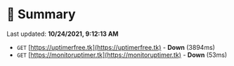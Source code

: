 # 📖 Summary
Last updated: **10/24/2021, 9:12:13 AM**

- `GET` [https://uptimerfree.tk](https://uptimerfree.tk) - **Down** (3894ms)
- `GET` [https://monitoruptimer.tk](https://monitoruptimer.tk) - **Down** (53ms)
